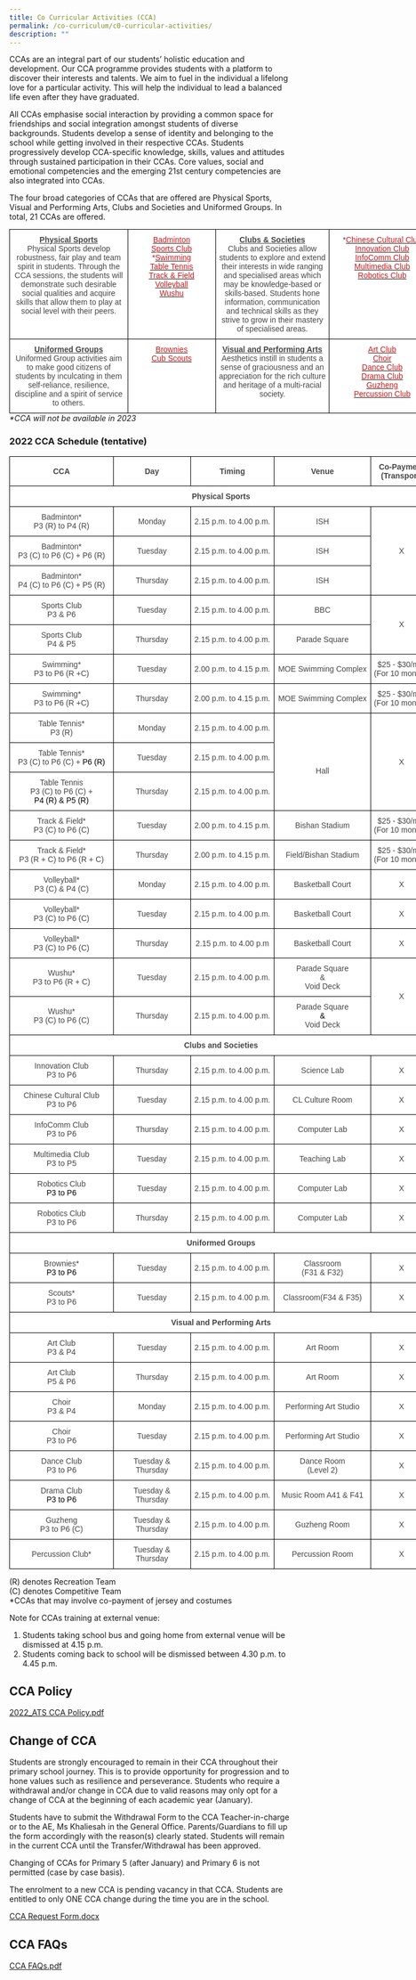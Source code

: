 ```yaml
---
title: Co Curricular Activities (CCA)
permalink: /co-curriculum/c0-curricular-activities/
description: ""
---
```

CCAs are an integral part of our students’ holistic education and development. Our CCA programme provides students with a platform to discover their interests and talents. We aim to fuel in the individual a lifelong love for a particular activity. This will help the individual to lead a balanced life even after they have graduated.  
  
All CCAs emphasise social interaction by providing a common space for friendships and social integration amongst students of diverse backgrounds. Students develop a sense of identity and belonging to the school while getting involved in their respective CCAs. Students progressively develop CCA-specific knowledge, skills, values and attitudes through sustained participation in their CCAs. Core values, social and emotional competencies and the emerging 21st century competencies are also integrated into CCAs.  
  
The four broad categories of CCAs that are offered are Physical Sports, Visual and Performing Arts, Clubs and Societies and Uniformed Groups. In total, 21 CCAs are offered.

<style type="text/css">
.tg  {border-collapse:collapse;border-spacing:0;margin:0px auto;}
.tg td{border-color:black;border-style:solid;border-width:1px;font-family:Arial, sans-serif;font-size:14px;
  overflow:hidden;padding:10px 5px;word-break:normal;}
.tg th{border-color:black;border-style:solid;border-width:1px;font-family:Arial, sans-serif;font-size:14px;
  font-weight:normal;overflow:hidden;padding:10px 5px;word-break:normal;}
.tg .tg-sxkx{background-color:#FFF;color:#454545;text-align:center;vertical-align:top}
.tg .tg-l9m6{background-color:#FFF;color:#CB181A;text-align:center;vertical-align:top}
</style>
<table class="tg" style="undefined;table-layout: fixed; width: 767px">
<colgroup>
<col style="width: 213px">
<col style="width: 158px">
<col style="width: 205px">
<col style="width: 191px">
</colgroup>
<tbody>
  <tr>
    <td class="tg-sxkx"><span style="font-weight:bold;text-decoration:underline">Physical Sports</span><br><span style="background-color:initial">Physical Sports develop robustness, fair play and team spirit in students. Through the CCA sessions, the students will demonstrate such desirable social qualities and acquire skills that allow them to play at social level with their peers.</span></td>
    <td class="tg-l9m6"><a href="https://aitong.moe.edu.sg/cca/badminton"><span style="text-decoration:none;color:#CB181A">Badminton</span></a><br><a href="https://aitong.moe.edu.sg/cca/sports-club"><span style="text-decoration:none;color:#CB181A">Sports Club</span></a><br>*<a href="https://aitong.moe.edu.sg/cca/swimming"><span style="text-decoration:none;color:#CB181A">Swimming</span></a><br><a href="https://aitong.moe.edu.sg/cca/table-tennis"><span style="text-decoration:none;color:#CB181A">Table Tennis</span></a><br><a href="https://aitong.moe.edu.sg/cca/track-n-field"><span style="text-decoration:none;color:#CB181A">Track &amp; Field</span></a><br><a href="https://aitong.moe.edu.sg/cca/volleyball"><span style="text-decoration:none;color:#CB181A">Volleyball</span></a><br><a href="https://aitong.moe.edu.sg/cca/wushu"><span style="text-decoration:none;color:#CB181A">Wushu</span></a></td>
    <td class="tg-sxkx"><span style="font-weight:bold;text-decoration:underline">Clubs &amp; Societies</span><br>Clubs and Societies allow students to explore and extend their interests in wide ranging and specialised areas which may be knowledge-based or skills-based. Students hone information, communication and technical skills as they strive to grow in their mastery of specialised areas.</td>
    <td class="tg-sxkx">*<a href="https://aitong.moe.edu.sg/cca/chinese-cultural-club"><span style="text-decoration:none;color:#CB181A">Chinese Cultural Club</span></a><br><a href="https://aitong.moe.edu.sg/cca/innovation-club"><span style="text-decoration:none;color:#CB181A">Innovation Club</span></a><br><a href="https://aitong.moe.edu.sg/cca/infocomm-club"><span style="text-decoration:none;color:#CB181A">InfoComm Club</span></a><br><a href="https://aitong.moe.edu.sg/cca/multimedia-club"><span style="text-decoration:none;color:#CB181A">Multimedia Club</span></a><br><a href="https://aitong.moe.edu.sg/cca/robotics-club"><span style="text-decoration:none;color:#CB181A">Robotics Club</span></a><br></td>
  </tr>
  <tr>
    <td class="tg-sxkx"><span style="font-weight:bold;text-decoration:underline">Uniformed Groups</span><br>Uniformed Group activities aim to make good citizens of students by inculcating in them self-reliance, resilience, discipline and a spirit of service to others.</td>
    <td class="tg-l9m6"><a href="https://aitong.moe.edu.sg/cca/brownies"><span style="text-decoration:none;color:#CB181A">Brownies</span></a><br><a href="https://aitong.moe.edu.sg/cca/scouts"><span style="text-decoration:none;color:#CB181A">Cub Scouts</span></a><br></td>
    <td class="tg-sxkx"><span style="font-weight:bold;text-decoration:underline">Visual and Performing Arts</span><br>Aesthetics instill in students a sense of graciousness and an appreciation for the rich culture and heritage of a multi-racial society.</td>
    <td class="tg-l9m6"><a href="https://aitong.moe.edu.sg/cca/art-club"><span style="text-decoration:none;color:#CB181A">Art Club</span></a><br><a href="https://aitong.moe.edu.sg/cca/choir"><span style="text-decoration:none;color:#CB181A">Choir</span></a><br><a href="https://aitong.moe.edu.sg/cca/dance-club"><span style="text-decoration:none;color:#CB181A">Dance Club</span></a><br><a href="https://aitong.moe.edu.sg//cca/drama-club"><span style="text-decoration:none;color:#CB181A">Drama Club</span></a><br><a href="https://aitong.moe.edu.sg/cca/guzheng"><span style="text-decoration:none;color:#CB181A">Guzheng</span></a><br><a href="https://aitong.moe.edu.sg/cca/percussion-club"><span style="text-decoration:none;color:#CB181A">Percussion Club</span></a></td>
  </tr>
</tbody>
</table>
<em>*CCA will not be available in 2023</em>


### 2022 CCA Schedule (tentative)

<style type="text/css">
.tg  {border-collapse:collapse;border-spacing:0;margin:0px auto;}
.tg td{border-color:black;border-style:solid;border-width:1px;font-family:Arial, sans-serif;font-size:14px;
  overflow:hidden;padding:10px 5px;word-break:normal;}
.tg th{border-color:black;border-style:solid;border-width:1px;font-family:Arial, sans-serif;font-size:14px;
  font-weight:normal;overflow:hidden;padding:10px 5px;word-break:normal;}
.tg .tg-ncov{background-color:#FFF;color:#454545;text-align:center;vertical-align:middle}
.tg .tg-cuqa{background-color:#FFF;color:#454545;font-weight:bold;text-align:center;vertical-align:middle}
</style>
<table class="tg" style="undefined;table-layout: fixed; width: 762px">
<colgroup>
<col style="width: 187px">
<col style="width: 139px">
<col style="width: 151px">
<col style="width: 174px">
<col style="width: 111px">
</colgroup>
<tbody>
  <tr>
    <td class="tg-cuqa">CCA</td>
    <td class="tg-cuqa">Day</td>
    <td class="tg-cuqa">Timing</td>
    <td class="tg-cuqa">Venue</td>
    <td class="tg-cuqa">Co-Payment<br>(Transport)</td>
  </tr>
  <tr>
    <td class="tg-cuqa" colspan="5">Physical Sports</td>
  </tr>
  <tr>
    <td class="tg-ncov">Badminton<span style="color:inherit;background-color:transparent">*</span><br>P3 (R) to P4 (R)</td>
    <td class="tg-ncov">Monday</td>
    <td class="tg-ncov">2.15 p.m. to 4.00 p.m.</td>
    <td class="tg-ncov">ISH</td>
    <td class="tg-ncov" rowspan="3">X</td>
  </tr>
  <tr>
    <td class="tg-ncov">Badminton*<br>P3 (C) to P6 (C) + P6 (R)</td>
    <td class="tg-ncov">Tuesday</td>
    <td class="tg-ncov">2.15 p.m. to 4.00 p.m.</td>
    <td class="tg-ncov">ISH</td>
  </tr>
  <tr>
    <td class="tg-ncov">Badminton*<br>P4 (C) to P6 (C) + P5 (R) </td>
    <td class="tg-ncov">Thursday</td>
    <td class="tg-ncov">2.15 p.m. to 4.00 p.m.</td>
    <td class="tg-ncov">ISH</td>
  </tr>
  <tr>
    <td class="tg-ncov">Sports Club<br>P3 &amp; P6 </td>
    <td class="tg-ncov">Tuesday</td>
    <td class="tg-ncov">2.15 p.m. to 4.00 p.m.</td>
    <td class="tg-ncov">BBC</td>
    <td class="tg-ncov" rowspan="2">X</td>
  </tr>
  <tr>
    <td class="tg-ncov">Sports Club<br>P4 &amp; P5 </td>
    <td class="tg-ncov">Thursday</td>
    <td class="tg-ncov">2.15 p.m. to 4.00 p.m.</td>
    <td class="tg-ncov">                 Parade Square</td>
  </tr>
  <tr>
    <td class="tg-ncov">Swimming*<br>P3 to P6 (R +C)</td>
    <td class="tg-ncov"> Tuesday</td>
    <td class="tg-ncov">2.00 p.m. to 4.15 p.m.</td>
    <td class="tg-ncov"> MOE Swimming Complex</td>
    <td class="tg-ncov">$25 - $30/mth<br>(For 10 months)</td>
  </tr>
  <tr>
    <td class="tg-ncov"> Swimming*<br>P3 to P6 (R +C)</td>
    <td class="tg-ncov"> Thursday</td>
    <td class="tg-ncov"> 2.00 p.m. to 4.15 p.m.</td>
    <td class="tg-ncov">MOE Swimming Complex</td>
    <td class="tg-ncov"> $25 - $30/mth<br>(For 10 months)</td>
  </tr>
  <tr>
    <td class="tg-ncov">Table Tennis*<br>P3 (R)</td>
    <td class="tg-ncov">Monday<br></td>
    <td class="tg-ncov">2.15 p.m. to 4.00 p.m.</td>
    <td class="tg-ncov" rowspan="3"><br><br>Hall</td>
    <td class="tg-ncov" rowspan="3">X</td>
  </tr>
  <tr>
    <td class="tg-ncov">Table Tennis*<br>P3 (C) to P6 (C) + <span style="color:#000;background-color:initial">P6 (R)</span></td>
    <td class="tg-ncov">Tuesday<br></td>
    <td class="tg-ncov">2.15 p.m. to 4.00 p.m.</td>
  </tr>
  <tr>
    <td class="tg-ncov">Table Tennis<br>P3 (C) to P6 (C) + <br><span style="color:#000;background-color:transparent">P4 (R) &amp; P5 (R)</span></td>
    <td class="tg-ncov">Thursday</td>
    <td class="tg-ncov">2.15 p.m. to 4.00 p.m.</td>
  </tr>
  <tr>
    <td class="tg-ncov">Track &amp; Field*<br>P3 (C) to P6 (C)</td>
    <td class="tg-ncov"> Tuesday </td>
    <td class="tg-ncov">2.00 p.m. to 4.15 p.m.</td>
    <td class="tg-ncov">Bishan Stadium</td>
    <td class="tg-ncov">$25 - $30/mth<br>(For 10 months)</td>
  </tr>
  <tr>
    <td class="tg-ncov">Track &amp; Field*<br>P3 (R + C) to P6 (R + C)</td>
    <td class="tg-ncov">Thursday<br></td>
    <td class="tg-ncov">2.00 p.m. to 4.15 p.m.</td>
    <td class="tg-ncov">Field/Bishan Stadium</td>
    <td class="tg-ncov"> $25 - $30/mth<br>(For 10 months)</td>
  </tr>
  <tr>
    <td class="tg-ncov">Volleyball*<br>P3 (C) &amp; P4 (C)</td>
    <td class="tg-ncov">Monday</td>
    <td class="tg-ncov">2.15 p.m. to 4.00 p.m.</td>
    <td class="tg-ncov">Basketball Court</td>
    <td class="tg-ncov"> X</td>
  </tr>
  <tr>
    <td class="tg-ncov">Volleyball*<br>P3 (C) to P6 (C)</td>
    <td class="tg-ncov">Tuesday </td>
    <td class="tg-ncov">2.15 p.m. to 4.00 p.m.</td>
    <td class="tg-ncov">Basketball Court</td>
    <td class="tg-ncov"> X</td>
  </tr>
  <tr>
    <td class="tg-ncov">Volleyball*<br>P3 (C) to P6 (C)</td>
    <td class="tg-ncov">Thursday </td>
    <td class="tg-ncov"> 2.15 p.m. to 4.00 p.m</td>
    <td class="tg-ncov">Basketball Court </td>
    <td class="tg-ncov"> X</td>
  </tr>
  <tr>
    <td class="tg-ncov">Wushu*<br>P3 to P6 (R + C)</td>
    <td class="tg-ncov">Tuesday</td>
    <td class="tg-ncov">2.15 p.m. to 4.00 p.m.</td>
    <td class="tg-ncov">Parade Square<br>&amp;<br><span style="background-color:initial">Void Deck</span></td>
    <td class="tg-ncov" rowspan="2">X</td>
  </tr>
  <tr>
    <td class="tg-ncov">Wushu*<br>P3 (C) to P6 (C)</td>
    <td class="tg-ncov">Thursday</td>
    <td class="tg-ncov">2.15 p.m. to 4.00 p.m.</td>
    <td class="tg-ncov">Parade Square<br><span style="color:#000;background-color:transparent">&amp;</span><br><span style="background-color:transparent">Void Deck</span><span style="color:#000;background-color:transparent">  </span></td>
  </tr>
  <tr>
    <td class="tg-cuqa" colspan="5">Clubs and Societies</td>
  </tr>
  <tr>
    <td class="tg-ncov"><span style="background-color:transparent">Innovation</span> <span style="background-color:transparent">Club</span><br><span style="background-color:transparent">P3 to P6</span></td>
    <td class="tg-ncov"> Thursday</td>
    <td class="tg-ncov"> 2.15 p.m. to 4.00 p.m.</td>
    <td class="tg-ncov">Science Lab  </td>
    <td class="tg-ncov">   X</td>
  </tr>
  <tr>
    <td class="tg-ncov">  <span style="background-color:transparent">Chinese Cultural Club</span><br><span style="background-color:transparent">P3 to P6</span></td>
    <td class="tg-ncov"> Tuesday</td>
    <td class="tg-ncov"> 2.15 p.m. to 4.00 p.m.</td>
    <td class="tg-ncov">CL Culture Room </td>
    <td class="tg-ncov"> X</td>
  </tr>
  <tr>
    <td class="tg-ncov">InfoComm Club<br><span style="background-color:transparent">P3 to P6</span></td>
    <td class="tg-ncov">Thursday</td>
    <td class="tg-ncov">2.15 p.m. to 4.00 p.m.</td>
    <td class="tg-ncov">Computer Lab </td>
    <td class="tg-ncov">X</td>
  </tr>
  <tr>
    <td class="tg-ncov">Multimedia Club<br>P3 to P5</td>
    <td class="tg-ncov">Tuesday</td>
    <td class="tg-ncov">2.15 p.m. to 4.00 p.m.</td>
    <td class="tg-ncov">Teaching Lab</td>
    <td class="tg-ncov">X</td>
  </tr>
  <tr>
    <td class="tg-ncov">Robotics Club<br><span style="color:#000;background-color:transparent">P3 to P6</span><br></td>
    <td class="tg-ncov">Tuesday</td>
    <td class="tg-ncov">2.15 p.m. to 4.00 p.m.</td>
    <td class="tg-ncov">Computer Lab </td>
    <td class="tg-ncov">X</td>
  </tr>
  <tr>
    <td class="tg-ncov"> Robotics Club<br>P3 to P6</td>
    <td class="tg-ncov"> Thursday</td>
    <td class="tg-ncov"> 2.15 p.m. to 4.00 p.m.</td>
    <td class="tg-ncov"> Computer Lab </td>
    <td class="tg-ncov">               X</td>
  </tr>
  <tr>
    <td class="tg-cuqa" colspan="5">Uniformed Groups</td>
  </tr>
  <tr>
    <td class="tg-ncov">Brownies*<br><span style="color:#000;background-color:transparent">P3 to P6</span></td>
    <td class="tg-ncov">Tuesday</td>
    <td class="tg-ncov">2.15 p.m. to 4.00 p.m.</td>
    <td class="tg-ncov">Classroom<br>(F31 &amp; F32)</td>
    <td class="tg-ncov">X</td>
  </tr>
  <tr>
    <td class="tg-ncov">Scouts*<br>P3 to P6</td>
    <td class="tg-ncov">Tuesday</td>
    <td class="tg-ncov">2.15 p.m. to 4.00 p.m.</td>
    <td class="tg-ncov">Classroom(F34 &amp; F35)</td>
    <td class="tg-ncov">X</td>
  </tr>
  <tr>
    <td class="tg-cuqa" colspan="5">Visual and Performing Arts</td>
  </tr>
  <tr>
    <td class="tg-ncov">Art Club<br>P<span style="background-color:initial">3 &amp; P4</span></td>
    <td class="tg-ncov">Tuesday</td>
    <td class="tg-ncov">2.15 p.m. to 4.00 p.m.</td>
    <td class="tg-ncov">Art Room</td>
    <td class="tg-ncov">X</td>
  </tr>
  <tr>
    <td class="tg-ncov">Art Club<br><span style="background-color:initial">P5 &amp; P6</span></td>
    <td class="tg-ncov">Thursday</td>
    <td class="tg-ncov">2.15 p.m. to 4.00 p.m.</td>
    <td class="tg-ncov">Art Room</td>
    <td class="tg-ncov">X</td>
  </tr>
  <tr>
    <td class="tg-ncov">Choir <br><span style="background-color:initial">P3 &amp; P4</span></td>
    <td class="tg-ncov">Monday</td>
    <td class="tg-ncov">2.15 p.m. to 4.00 p.m.</td>
    <td class="tg-ncov"><span style="background-color:initial">Performing Art Studio</span><br></td>
    <td class="tg-ncov">X</td>
  </tr>
  <tr>
    <td class="tg-ncov">Choir<br>P3 to P6</td>
    <td class="tg-ncov">Tuesday</td>
    <td class="tg-ncov"> 2.15 p.m. to 4.00 p.m.</td>
    <td class="tg-ncov">Performing Art Studio</td>
    <td class="tg-ncov">               X</td>
  </tr>
  <tr>
    <td class="tg-ncov">Dance Club<br>P3 to P6</td>
    <td class="tg-ncov">Tuesday &amp; Thursday</td>
    <td class="tg-ncov">2.15 p.m. to 4.00 p.m.</td>
    <td class="tg-ncov">Dance Room<br>(Level 2)</td>
    <td class="tg-ncov">X</td>
  </tr>
  <tr>
    <td class="tg-ncov">Drama Club<br><span style="color:#000">P3 to P6</span></td>
    <td class="tg-ncov">Tuesday &amp; Thursday</td>
    <td class="tg-ncov">2.15 p.m. to 4.00 p.m.</td>
    <td class="tg-ncov">Music Room A41 &amp; F41</td>
    <td class="tg-ncov">X</td>
  </tr>
  <tr>
    <td class="tg-ncov">Guzheng<br>P3 to P6 (C)<br></td>
    <td class="tg-ncov">Tuesday &amp; Thursday</td>
    <td class="tg-ncov">2.15 p.m. to 4.00 p.m.</td>
    <td class="tg-ncov">Guzheng Room</td>
    <td class="tg-ncov">X</td>
  </tr>
  <tr>
    <td class="tg-ncov">Percussion Club*</td>
    <td class="tg-ncov">Tuesday &amp; Thursday</td>
    <td class="tg-ncov">2.15 p.m. to 4.00 p.m.</td>
    <td class="tg-ncov">Percussion Room</td>
    <td class="tg-ncov">X</td>
  </tr>
</tbody>
</table>

(R) denotes Recreation Team  
(C) denotes Competitive Team  
\*CCAs that may involve co-payment of jersey and costumes  
  
Note for CCAs training at external venue:   
1) Students taking school bus and going home from external venue will be dismissed at 4.15 p.m.   
2) Students coming back to school will be dismissed between 4.30 p.m. to 4.45 p.m.

CCA Policy
----------

[2022\_ATS CCA Policy.pdf](/files/2022_ATS%20CCA%20Policy.pdf) 
  

Change of CCA
-------------

Students are strongly encouraged to remain in their CCA throughout their primary school journey. This is to provide opportunity for progression and to hone values such as resilience and perseverance. Students who require a withdrawal and/or change in CCA due to valid reasons may only opt for a change of CCA at the beginning of each academic year (January).

  

Students have to submit the Withdrawal Form to the CCA Teacher-in-charge or to the AE, Ms Khaliesah in the General Office. Parents/Guardians to fill up the form accordingly with the reason(s) clearly stated. Students will remain in the current CCA until the Transfer/Withdrawal has been approved.

  

Changing of CCAs for Primary 5 (after January) and Primary 6 is not permitted (case by case basis).

  

The enrolment to a new CCA is pending vacancy in that CCA. Students are entitled to only ONE CCA change during the time you are in the school. 

  

[CCA Request Form.docx](https://go.gov.sg/aitong-cca-request-form-2022)

  

CCA FAQs
--------

[CCA FAQs.pdf](/files/CCA%20FAQs.pdf)